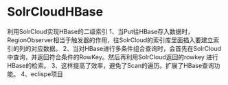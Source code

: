 # SolrCloudHBase
利用SolrCloud实现HBase的二级索引
1、当Put往HBase存入数据时，RegionObserver相当于触发器的作用，往SolrCloud的索引库里面插入要建立索引的列的对应数据。
2、当对HBase进行多条件组合查询时，会首先在SolrCloud中查询，并返回符合条件的RowKey。然后再利用SolrCloud返回的rowkey
进行HBase的检索。
3、这样提高了效率，避免了Scan的遍历。扩展了HBase查询功能。
4、eclispe项目
